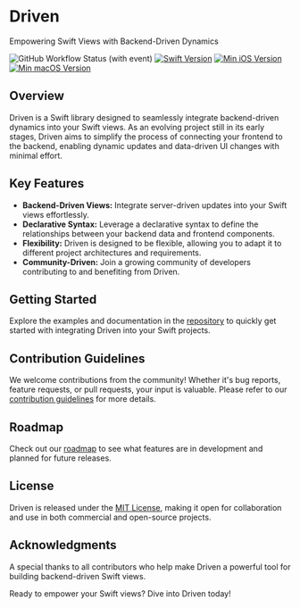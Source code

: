 # Driven 
Empowering Swift Views with Backend-Driven Dynamics


![GitHub Workflow Status (with event)](https://img.shields.io/github/actions/workflow/status/Arman1997/Driven/swift.yml?logo=gitlab)
[![Swift Version](https://img.shields.io/badge/swift--tools--version-5.7.1-orange.svg?logo=swift)](5.7.1)
[![Min iOS Version](https://img.shields.io/badge/min--iOS--version-16.0-blue.svg?logo=apple)](16.0)
[![Min macOS Version](https://img.shields.io/badge/min--macOS--version-10.15-blue.svg?logo=macos)](10.15)




## Overview
Driven is a Swift library designed to seamlessly integrate backend-driven dynamics into your Swift views. As an evolving project still in its early stages, Driven aims to simplify the process of connecting your frontend to the backend, enabling dynamic updates and data-driven UI changes with minimal effort.

## Key Features
- **Backend-Driven Views:** Integrate server-driven updates into your Swift views effortlessly.
- **Declarative Syntax:** Leverage a declarative syntax to define the relationships between your backend data and frontend components.
- **Flexibility:** Driven is designed to be flexible, allowing you to adapt it to different project architectures and requirements.
- **Community-Driven:** Join a growing community of developers contributing to and benefiting from Driven.

## Getting Started
Explore the examples and documentation in the [repository](#) to quickly get started with integrating Driven into your Swift projects.

## Contribution Guidelines
We welcome contributions from the community! Whether it's bug reports, feature requests, or pull requests, your input is valuable. Please refer to our [contribution guidelines](CONTRIBUTING.md) for more details.

## Roadmap
Check out our [roadmap](#) to see what features are in development and planned for future releases.

## License
Driven is released under the [MIT License](LICENSE), making it open for collaboration and use in both commercial and open-source projects.

## Acknowledgments
A special thanks to all contributors who help make Driven a powerful tool for building backend-driven Swift views.

Ready to empower your Swift views? Dive into Driven today!

